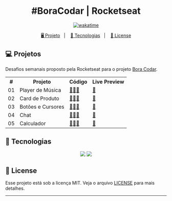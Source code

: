 <h1 align="center">
  #BoraCodar | Rocketseat
</h1>

<p align="center">
  <a href="https://wakatime.com/badge/user/68660678-6b86-4b78-98df-f5f41a37e1bc/project/743a4248-e676-41c8-8eaf-4717da9d465a"><img src="https://wakatime.com/badge/user/68660678-6b86-4b78-98df-f5f41a37e1bc/project/743a4248-e676-41c8-8eaf-4717da9d465a.svg" alt="wakatime"></a>
</p>

<p align="center">
  <a href="#-projeto">🖥️ Projeto</a>&nbsp;&nbsp;&nbsp;|&nbsp;&nbsp;&nbsp;
  <a href="#-tecnologias">🚀 Tecnologias</a>&nbsp;&nbsp;&nbsp;|&nbsp;&nbsp;&nbsp;
  <a href="#-license">📝 License</a>
</p>

## 💻 Projetos

Desafios semanais proposto pela Rocketseat para o projeto [Bora Codar](https://boracodar.dev/).

<table>
<tr>
    <th>#</th>
    <th>Projeto</th>
    <th>Código</th>
    <th>Live Preview</th>
  </tr>
  <tr>
    <td>01</td>
    <td>Player de Música</td>
    <td>
      <a href="https://github.com/BH-Tec/rocketseat-boraCodar/tree/main/desafio-01">👨🏿‍💻</a>
    </td>
    <td>
      <a href="https://https://bh-tec.github.io/rocketseat-boraCodar/desafio-01">🏁</a>
    </td>
  </tr>
  <tr>
    <td>02</td>
    <td>Card de Produto</td>
    <td>
      <a href="https://github.com/BH-Tec/rocketseat-boraCodar/tree/main/desafio-02">👨🏿‍💻</a>
    </td>
    <td>
      <a href="https://https://bh-tec.github.io/rocketseat-boraCodar/desafio-02">🏁</a>
    </td>
  </tr>
  <tr>
    <td>03</td>
    <td>Botões e Cursores</td>
    <td>
      <a href="https://github.com/BH-Tec/rocketseat-boraCodar/tree/main/desafio-03">👨🏿‍💻</a>
    </td>
    <td>
      <a href="https://https://bh-tec.github.io/rocketseat-boraCodar/desafio-03">🏁</a>
    </td>
  </tr>
  <tr>
    <td>04</td>
    <td>Chat</td>
    <td>
      <a href="https://github.com/BH-Tec/rocketseat-boraCodar/tree/main/desafio-04">👨🏿‍💻</a>
    </td>
    <td>
      <a href="https://https://bh-tec.github.io/rocketseat-boraCodar/desafio-04">🏁</a>
    </td>
  </tr>
  <tr>
    <td>05</td>
    <td>Calculador</td>
    <td>
      <a href="https://github.com/BH-Tec/rocketseat-boraCodar/tree/main/desafio-05">👨🏿‍💻</a>
    </td>
    <td>
      <a href="https://https://bh-tec.github.io/rocketseat-boraCodar/desafio-05">🏁</a>
    </td>
  </tr>
</table>

## 🚀 Tecnologias

<p align="center">
  <img src="https://img.shields.io/badge/html5-%23E34F26.svg?style=for-the-badge&logo=html5&logoColor=white">
  <img src="https://img.shields.io/badge/css3-%231572B6.svg?style=for-the-badge&logo=css3&logoColor=white">
</p>

## 📝 License

Esse projeto está sob a licença MIT. Veja o arquivo [LICENSE](LICENSE) para mais detalhes.

---

